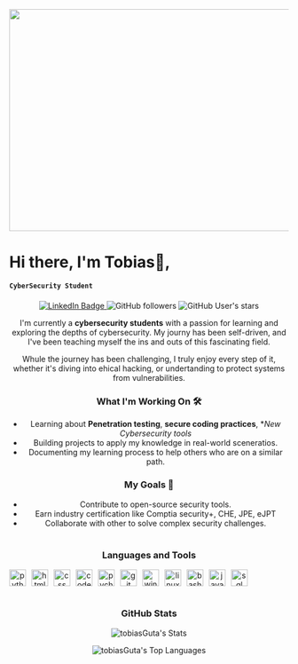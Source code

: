 <div id="header" align="center">
  <img src="https://media.giphy.com/media/JqmupuTVZYaQX5s094/giphy.gif?cid=ecf05e47ts664qd87t5du15uzx0uut9h7iqyahx1xbp1e0a9&ep=v1_gifs_search&rid=giphy.gif&ct=g" width="700" height="400"/>
</div>

<h1>Hi there, I'm Tobias👋,</h1> 

**`CyberSecurity Student`**

<div id="badges" style="text-align: center; margin-top: 20px;">
  <a href="https://www.linkedin.com/in/tobias-a-3a620627b/" target="_blank">
    <img src="https://img.shields.io/badge/LinkedIn-blue?style=for-the-badge&logo=linkedin&logoColor=white" alt="LinkedIn Badge"/>
  </a>
  <img alt="GitHub followers" src="https://img.shields.io/github/followers/tobiasGuta?style=for-the-badge">
  <img alt="GitHub User's stars" src="https://img.shields.io/github/stars/tobiasGuta?style=for-the-badge">





I'm currently a **cybersecurity students** with a passion for learning and exploring the depths of cybersecurity. My journy has been self-driven, and I've been teaching myself the ins and outs of this fascinating field.

Whule the journey has been challenging, I truly enjoy every step of it, whether it's diving into ehical hacking, or undertanding to protect systems from vulnerabilities.

### What I'm Working On 🛠️
- Learning about **Penetration testing**, **secure coding practices**, **New Cybersecurity tools*
- Building projects to apply my knowledge in real-world sceneratios.
- Documenting my learning process to help others who are on a similar path.

### My Goals 🎯

-  Contribute to open-source security tools.
-  Earn industry certification like Comptia security+, CHE, JPE, eJPT
-  Collaborate with other to solve complex security challenges.

#

### Languages and Tools

<div style="display: flex; align-items: center; gap: 10px;">
  <img alt="python" width="30px" src="https://cdn.jsdelivr.net/gh/devicons/devicon@latest/icons/python/python-original.svg" />
  <img alt="html" width="30px" src="https://cdn.jsdelivr.net/gh/devicons/devicon@latest/icons/html5/html5-original.svg" />
  <img alt="css" width="30px" src="https://cdn.jsdelivr.net/gh/devicons/devicon@latest/icons/css3/css3-original.svg" />
  <img alt="code" width="30px" src="https://cdn.jsdelivr.net/gh/devicons/devicon@latest/icons/vscode/vscode-original.svg" />
  <img alt="pycharm" width="30px" src="https://cdn.jsdelivr.net/gh/devicons/devicon@latest/icons/pycharm/pycharm-original.svg" />
  <img alt="git" width="30px" src="https://cdn.jsdelivr.net/gh/devicons/devicon@latest/icons/git/git-original.svg" />
  <img alt="windows" width="30px" src="https://cdn.jsdelivr.net/gh/devicons/devicon@latest/icons/windows11/windows11-original.svg" />
  <img alt="linux" width="30px" src="https://cdn.jsdelivr.net/gh/devicons/devicon@latest/icons/linux/linux-original.svg" />
  <img alt="bash" width="30px" src="https://cdn.jsdelivr.net/gh/devicons/devicon@latest/icons/bash/bash-original.svg" />
  <img alt="javascript" width="30px" src="https://cdn.jsdelivr.net/gh/devicons/devicon@latest/icons/javascript/javascript-original.svg" />
  <img alt="sql" width="30px" src="https://cdn.jsdelivr.net/gh/devicons/devicon@latest/icons/azuresqldatabase/azuresqldatabase-original.svg" />
</div>

#

### GitHub Stats

![tobiasGuta's Stats](https://github-readme-stats.vercel.app/api?username=tobiasGuta&theme=nord&show_icons=true&hide_border=true&count_private=true)


![tobiasGuta's Top Languages](https://github-readme-stats.vercel.app/api/top-langs/?username=tobiasGuta&theme=nord&show_icons=true&hide_border=true&layout=compact)



          
          
          




